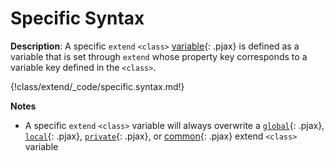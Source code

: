 # Specific Syntax

__Description__: A specific `extend` `<class>` [variable](./../variable/general.md){: .pjax} is defined as a variable that is set through `extend` whose property key corresponds to a variable key defined in the `<class>`.

{!class/extend/_code/specific.syntax.md!}

__Notes__

+ A specific `extend` `<class>` variable will always overwrite a [`global`](./../class/variable.md#global-variable){: .pjax}, [`local`](./../class/variable.md#local-variable){: .pjax}, [`private`](./../class/variable.md#private-variable){: .pjax}, or [common](./../class/extend.md#common){: .pjax} extend `<class>` variable

<div class="cf"></div>
<div class="end"></div>

